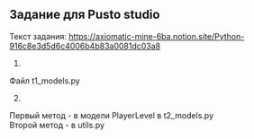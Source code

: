 ## Задание для Pusto studio

Текст задания: https://axiomatic-mine-6ba.notion.site/Python-916c8e3d5d6c4006b4b83a0081dc03a8

1.  
Файл t1_models.py  


2.  
Первый метод - в модели PlayerLevel в t2_models.py  
Второй метод - в utils.py
